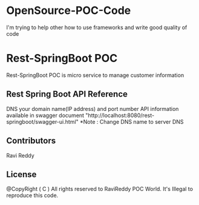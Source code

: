 OpenSource-POC-Code
===================

I'm trying to help other how to use frameworks and write good quality of code


# Rest-SpringBoot POC
Rest-SpringBoot POC is micro service to manage customer information


## Rest Spring Boot API Reference
DNS your domain name(IP address) and port number
API information available in swagger document  "http://localhost:8080/rest-springboot/swagger-ui.html"
*Note : Change DNS name to server DNS

## Contributors
Ravi Reddy

## License
@CopyRight ( C ) All rights reserved to RaviReddy POC World. It's Illegal to reproduce this code.